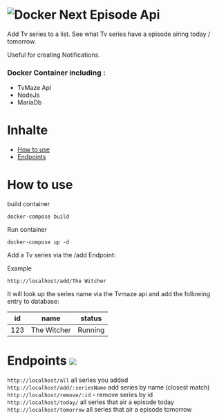 # ![Docker](https://img.shields.io/badge/docker-%230db7ed.svg?style=for-the-badge&logo=docker&logoColor=white) Next Episode Api

Add Tv series to a list. See what Tv series have a episode airing today / tomorrow.

Useful for creating Notifications.

### Docker Container including :

- TvMaze Api
- NodeJs
- MariaDb

# Inhalte

- [How to use](#how-to-use)
- [Endpoints](#endpoints)

# How to use

build container

```docker
docker-compose build
```

Run container

```docker
docker-compose up -d
```

Add a Tv series via the /add Endpoint:

Example

`http://localhost/add/The Witcher`

It will look up the series name via the Tvmaze api and add the following entry to database:

| id  | name        | status  |
| --- | ----------- | ------- |
| 123 | The Witcher | Running |

# Endpoints ![](https://img.shields.io/badge/NextEpisodeApi-blue.svg?logo=Docker&color=fff)

`http://localhost/all` all series you added \
`http://localhost/add/:seriesName` add series by name (closest match) \
`http://localhost/remove/:id` - remove series by id \
`http://localhost/today/` all series that air a episode today \
`http://localhost/tomorrow` all series that air a episode tomorrow
